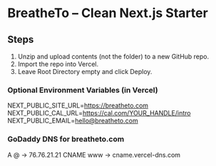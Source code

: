 # BreatheTo – Clean Next.js Starter

## Steps
1. Unzip and upload contents (not the folder) to a new GitHub repo.
2. Import the repo into Vercel.
3. Leave Root Directory empty and click Deploy.

### Optional Environment Variables (in Vercel)
NEXT_PUBLIC_SITE_URL=https://breatheto.com
NEXT_PUBLIC_CAL_URL=https://cal.com/YOUR_HANDLE/intro
NEXT_PUBLIC_EMAIL=hello@breatheto.com

### GoDaddy DNS for breatheto.com
A @ → 76.76.21.21
CNAME www → cname.vercel-dns.com
